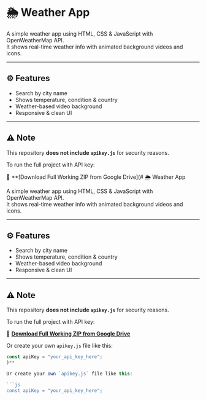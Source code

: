 # 🌦️ Weather App

A simple weather app using HTML, CSS & JavaScript with OpenWeatherMap API.  
It shows real-time weather info with animated background videos and icons.

---

## ⚙️ Features

- Search by city name
- Shows temperature, condition & country
- Weather-based video background
- Responsive & clean UI

---

## ⚠️ Note

This repository **does not include `apikey.js`** for security reasons.

To run the full project with API key:

🔗 **[Download Full Working ZIP from Google Drive](# 🌦️ Weather App

A simple weather app using HTML, CSS & JavaScript with OpenWeatherMap API.  
It shows real-time weather info with animated background videos and icons.

---

## ⚙️ Features

- Search by city name
- Shows temperature, condition & country
- Weather-based video background
- Responsive & clean UI

---

## ⚠️ Note

This repository **does not include `apikey.js`** for security reasons.

To run the full project with API key:

🔗 **[Download Full Working ZIP from Google Drive](https://drive.google.com/file/d/1r9EabI9AMSwp9GH3IbhgR_AP_LQTkrhp/view?usp=sharing)**

Or create your own `apikey.js` file like this:

```js
const apiKey = "your_api_key_here";
)**

Or create your own `apikey.js` file like this:

```js
const apiKey = "your_api_key_here";
